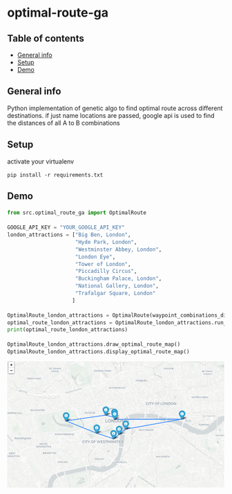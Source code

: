 # optimal-route-ga

## Table of contents
* [General info](#general-info)
* [Setup](#setup)
* [Demo](#demo)

## General info
Python implementation of genetic algo to find optimal route across different destinations.
if just name locations are passed, google api is used to find the distances of all A to B combinations

## Setup
activate your virtualenv
```
pip install -r requirements.txt
```
## Demo
```python
from src.optimal_route_ga import OptimalRoute

GOOGLE_API_KEY = "YOUR_GOOGLE_API_KEY"
london_attractions = ["Big Ben, London", 
                      "Hyde Park, London",
                      "Westminster Abbey, London",
                      "London Eye",
                      "Tower of London",
                      "Piccadilly Circus",
                      "Buckingham Palace, London",
                      "National Gallery, London",
                      "Trafalgar Square, London"
                     ]
          
OptimalRoute_london_attractions = OptimalRoute(waypoint_combinations_distance_df=None,waypoints_lst = london_attractions,api_key=GOOGLE_API_KEY,verbose=False)
optimal_route_london_attractions = OptimalRoute_london_attractions.run_genetic_algorithm()
print(optimal_route_london_attractions)

OptimalRoute_london_attractions.draw_optimal_route_map()
OptimalRoute_london_attractions.display_optimal_route_map()

```
![demo img](https://github.com/kostasvog1/optimal-route-ga/blob/main/plots/optimal_route_ga_demo_img1.PNG?raw=true)


